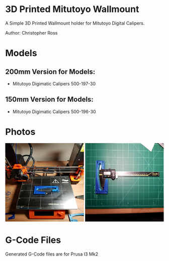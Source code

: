 # 3D Printed Mitutoyo Wallmount
A Simple 3D Printed Wallmount holder for Mitutoyo Digital Calipers. 

Author: Christopher Ross

# Models

## 200mm Version for Models:

* Mitutoyo Digimatic Calipers 500-197-30

## 150mm Version for Models:

* Mitutoyo Digimatic Calipers 500-196-30

# Photos

<img src="200mm_printbed.jpg?raw=true" alt="Running on Windows" width=250 height=250 />  <img src="200mm_mat.jpg?raw=true" alt="Running on Windows" width=250 height=250 />


# G-Code Files

Generated G-Code files are for Prusa I3 Mk2
